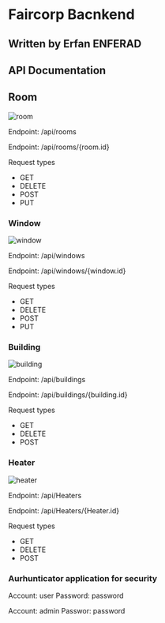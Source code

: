 # Faircorp Bacnkend

## Written by Erfan ENFERAD

## API Documentation

## Room

![room](https://user-images.githubusercontent.com/17174907/201967074-654367e8-5f04-4c45-b35e-6882868acba5.png)

Endpoint: /api/rooms

Endpoint: /api/rooms/{room.id}

Request types

- GET
- DELETE
- POST
- PUT

### Window

![window](https://user-images.githubusercontent.com/17174907/201967118-e67d11ff-1fc1-431d-b786-fbade34cad38.png)

Endpoint: /api/windows

Endpoint: /api/windows/{window.id}

Request types

- GET
- DELETE
- POST
- PUT

### Building

![building](https://user-images.githubusercontent.com/17174907/201967162-01b3da7f-a3c7-4cf3-9669-34bfb99a9cdd.png)

Endpoint: /api/buildings

Endpoint: /api/buildings/{building.id}

Request types

- GET
- DELETE
- POST

### Heater

![heater](https://user-images.githubusercontent.com/17174907/201967204-579f3c51-077b-448f-8ff8-97f98f4abf67.png)

Endpoint: /api/Heaters

Endpoint: /api/Heaters/{Heater.id}

Request types

- GET
- DELETE
- POST

### Aurhunticator application for security

Account: user Password: password

Account: admin Passwor: password
